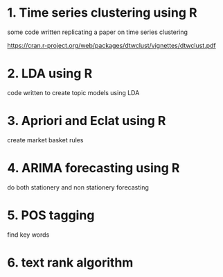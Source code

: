 # 1. Time series clustering using R
some code written replicating a paper on time series clustering 

https://cran.r-project.org/web/packages/dtwclust/vignettes/dtwclust.pdf

# 2. LDA using R
code written to create topic models using LDA

# 3. Apriori and Eclat using R
create market basket rules

# 4. ARIMA forecasting using R
do both stationery and non stationery forecasting

# 5. POS tagging
find key words

# 6. text rank algorithm

